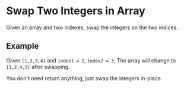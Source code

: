 # Swap Two Integers in Array 

Given an array and two indexes, swap the integers on the two indices.

## Example

Given `[1,2,3,4]` and `index1 = 2`, `index2 = 3`. The array will change to `[1,2,4,3]` after swapping. 

You don't need return anything, just swap the integers in-place.